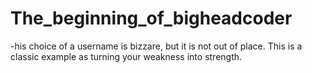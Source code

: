 # The_beginning_of_bigheadcoder
-his choice of a username is bizzare, but it is not out of place. This is a classic example as turning your weakness into strength.

